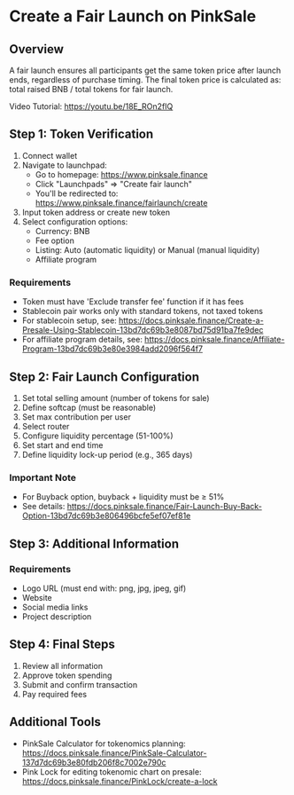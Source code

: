 # Create a Fair Launch on PinkSale

## Overview
A fair launch ensures all participants get the same token price after launch ends, regardless of purchase timing. The final token price is calculated as: total raised BNB / total tokens for fair launch.

Video Tutorial: https://youtu.be/18E_ROn2fIQ

## Step 1: Token Verification

1. Connect wallet
2. Navigate to launchpad:
   - Go to homepage: https://www.pinksale.finance
   - Click "Launchpads" => "Create fair launch"
   - You'll be redirected to: https://www.pinksale.finance/fairlaunch/create
3. Input token address or create new token
4. Select configuration options:
   - Currency: BNB
   - Fee option
   - Listing: Auto (automatic liquidity) or Manual (manual liquidity)
   - Affiliate program

### Requirements
- Token must have 'Exclude transfer fee' function if it has fees
- Stablecoin pair works only with standard tokens, not taxed tokens
- For stablecoin setup, see: https://docs.pinksale.finance/Create-a-Presale-Using-Stablecoin-13bd7dc69b3e8087bd75d91ba7fe9dec
- For affiliate program details, see: https://docs.pinksale.finance/Affiliate-Program-13bd7dc69b3e80e3984add2096f564f7

## Step 2: Fair Launch Configuration

1. Set total selling amount (number of tokens for sale)
2. Define softcap (must be reasonable)
3. Set max contribution per user
4. Select router
5. Configure liquidity percentage (51-100%)
6. Set start and end time
7. Define liquidity lock-up period (e.g., 365 days)

### Important Note
- For Buyback option, buyback + liquidity must be ≥ 51%
- See details: https://docs.pinksale.finance/Fair-Launch-Buy-Back-Option-13bd7dc69b3e806496bcfe5ef07ef81e

## Step 3: Additional Information

### Requirements
- Logo URL (must end with: png, jpg, jpeg, gif)
- Website
- Social media links
- Project description

## Step 4: Final Steps

1. Review all information
2. Approve token spending
3. Submit and confirm transaction
4. Pay required fees

## Additional Tools

- PinkSale Calculator for tokenomics planning: https://docs.pinksale.finance/PinkSale-Calculator-137d7dc69b3e80fdb206f8c7002e790c
- Pink Lock for editing tokenomic chart on presale: https://docs.pinksale.finance/PinkLock/create-a-lock
